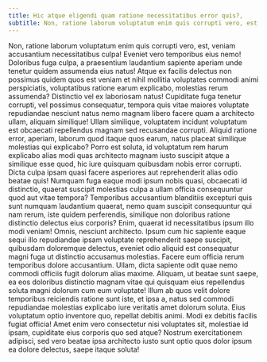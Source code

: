 ```yaml
---
title: Hic atque eligendi quam ratione necessitatibus error quis?,
subtitle: Non, ratione laborum voluptatum enim quis corrupti vero, est, veniam accusantium necessitatibus culpa!,
---
```

Non, ratione laborum voluptatum enim quis corrupti vero, est, veniam accusantium 
necessitatibus culpa! Eveniet vero temporibus eius nemo! Doloribus fuga culpa, a praesentium laudantium sapiente aperiam unde tenetur quidem 
assumenda eius natus! Atque ex facilis delectus non possimus quidem quos est veniam et nihil mollitia voluptates commodi animi perspiciatis, 
voluptatibus ratione earum explicabo, molestias rerum assumenda? Distinctio vel ex laboriosam natus! Cupiditate fuga tenetur corrupti, vel possimus 
consequatur, tempora quis vitae maiores voluptate repudiandae nesciunt natus nemo magnam libero facere quam a architecto ullam, aliquam similique! 
Ullam similique, voluptatem incidunt voluptatum est obcaecati repellendus magnam sed recusandae corrupti. Aliquid ratione error, aperiam, laborum 
quod itaque quos earum, natus placeat similique molestias qui explicabo? Porro est soluta, id voluptatum rem harum explicabo alias modi quas 
architecto magnam iusto suscipit atque a similique esse quod, hic iure quisquam quibusdam nobis error corrupti. Dicta culpa ipsam quasi facere 
asperiores aut reprehenderit alias odio beatae quis! Numquam fuga eaque modi ipsum nobis quasi, obcaecati id distinctio, quaerat suscipit molestias 
culpa a ullam officia consequuntur quod aut vitae tempora? Temporibus accusantium blanditiis excepturi quis sunt numquam laudantium quaerat, nemo 
quam suscipit consequuntur qui nam rerum, iste quidem perferendis, similique non doloribus ratione distinctio delectus eius corporis? Enim, quaerat 
id necessitatibus ipsum illo modi veniam! Omnis, nesciunt architecto. Ipsum cum hic sapiente eaque sequi illo repudiandae ipsam voluptate reprehenderit 
saepe suscipit, quibusdam doloremque delectus, eveniet odio aliquid est consequatur magni fuga ut distinctio accusamus molestias. Facere eum officia 
rerum temporibus dolore accusantium. Ullam, dicta sapiente odit quae nemo commodi officiis fugit dolorum alias maxime. Aliquam, ut beatae sunt saepe, 
ea eos doloribus distinctio magnam vitae qui quisquam eius repellendus soluta magni dolorum cum eum voluptate! Illum ab quos velit dolore temporibus 
reiciendis ratione sunt iste, et ipsa a, natus sed commodi repudiandae molestias explicabo iure veritatis amet dolorum soluta. Eius voluptatum optio 
inventore quo, repellat debitis animi. Modi ex debitis facilis fugiat officia! Amet enim vero consectetur nisi voluptates sit, molestiae id ipsam, 
cupiditate eius corporis quo sed atque? Nostrum exercitationem adipisci, sed vero beatae ipsa architecto iusto sunt optio quos dolor ipsum ea dolore 
delectus, saepe itaque soluta!        

